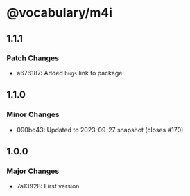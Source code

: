 # @vocabulary/m4i

## 1.1.1

### Patch Changes

- a676187: Added `bugs` link to package

## 1.1.0

### Minor Changes

- 090bd43: Updated to 2023-09-27 snapshot (closes #170)

## 1.0.0

### Major Changes

- 7a13928: First version
